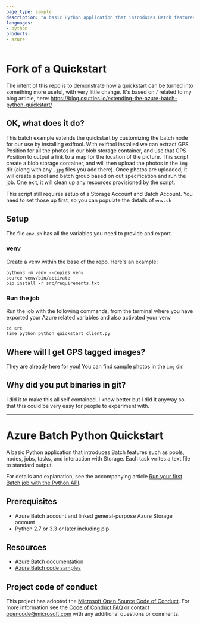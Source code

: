 ```yaml
---
page_type: sample
description: "A basic Python application that introduces Batch features such as pools, nodes, jobs, tasks, and interaction with Storage."
languages:
- python
products:
- azure
---
```


# Fork of a Quickstart
The intent of this repo is to demonstrate how a quickstart can be turned into something more useful, with very little change. It's based on / related to my blog article, here:
https://blog.csuttles.io/extending-the-azure-batch-python-quickstart/

## OK, what does it do?
This batch example extends the quickstart by customizing the batch node for our use by installing exiftool. With exiftool installed we can extract GPS Position for all the photos in our blob storage container, and use that GPS Position to output a link to a map for the location of the picture. This script create a blob storage container, and will then upload the photos in the `img` dir (along with any `.jpg` files you add there). Once photos are uploaded, it will create a pool and batch group based on out specification and run the job. One exit, it will clean up any resources provisioned by the script.

This script still requires setup of a Storage Account and Batch Account. You need to set those up first, so you can populate the details of `env.sh`

## Setup
The file `env.sh` has all the variables you need to provide and export.
### venv
Create a venv within the base of the repo. Here's an example:
```
python3 -m venv --copies venv
source venv/bin/activate
pip install -r src/requirements.txt
```
### Run the job
Run the job with the following commands, from the terminal where you have exported your Azure related variables and also activated your venv
```
cd src
time python python_quickstart_client.py
```

## Where will I get GPS tagged images?
They are already here for you! You can find sample photos in the `img` dir.

## Why did you put binaries in git?
I did it to make this all self contained. I know better but I did it anyway so that this could be very easy for people to experiment with.

---

# Azure Batch Python Quickstart

A basic Python application that introduces Batch features such as pools, nodes, jobs, tasks, and interaction with Storage. Each task writes a text file to standard output.

For details and explanation, see the accompanying article [Run your first Batch job with the Python API](https://docs.microsoft.com/azure/batch/quick-run-python).

## Prerequisites

- Azure Batch account and linked general-purpose Azure Storage account
- Python 2.7 or 3.3 or later including pip

## Resources

- [Azure Batch documentation](https://docs.microsoft.com/azure/batch/)
- [Azure Batch code samples](https://github.com/Azure/azure-batch-samples)

## Project code of conduct

This project has adopted the [Microsoft Open Source Code of Conduct](https://opensource.microsoft.com/codeofconduct/). For more information see the [Code of Conduct FAQ](https://opensource.microsoft.com/codeofconduct/faq/) or contact [opencode@microsoft.com](mailto:opencode@microsoft.com) with any additional questions or comments.
